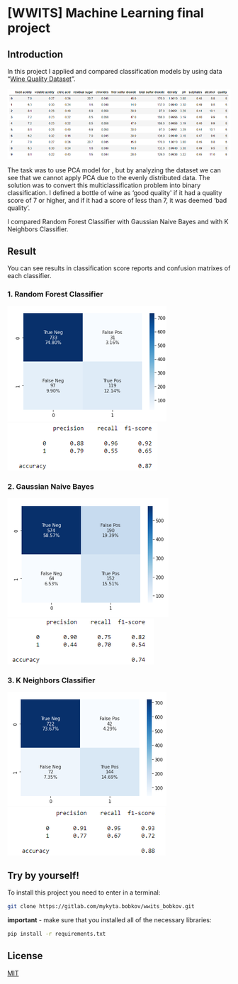 # [WWITS] Machine Learning final project


## Introduction

In this project I applied and compared classification models by using data “[Wine Quality Dataset](https://archive.ics.uci.edu/ml/datasets/Wine+Quality)”.

![dataset_head](img/dataset_head.png)

The task was to use PCA model for , but by analyzing the dataset we can see that we cannot apply PCA due to the evenly distributed data. 
The solution was to convert this multiclassification problem into binary classification.  I defined a bottle of wine as ‘good quality' if it had a quality score of 7 or higher, and if it had a score of less than 7, it was deemed ‘bad quality’. 

I compared Random Forest Classifier with Gaussian Naive Bayes and with K Neighbors Classifier.

## Result
You can see results in classification score reports and confusion matrixes of each classifier.
### 1. Random Forest Classifier
![rf_cl_cf_mx](img/rf_cl_cf_mx.png)
![rf_cl_report](img/rf_cl_report.png)
### 2. Gaussian Naive Bayes
![GausNB_cf_mx](img/GausNB_cf_mx.png)
![GausNB_report](img/GausNB_report.png)
### 3. K Neighbors Classifier
![neig_cl_cf_mx](img/neig_cl_cf_mx.png)
![neig_cl_report](img/neig_cl_report.png)


## Try by yourself!

To install this project you need to enter in a terminal:

```bash
git clone https://gitlab.com/mykyta.bobkov/wwits_bobkov.git
```
**important**  - make sure that you installed all of the necessary libraries:
 
```bash
pip install -r requirements.txt
```

## License
[MIT](https://choosealicense.com/licenses/mit/)

